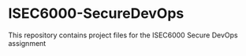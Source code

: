 # ISEC6000-SecureDevOps
This repository contains project files for the ISEC6000 Secure DevOps assignment

